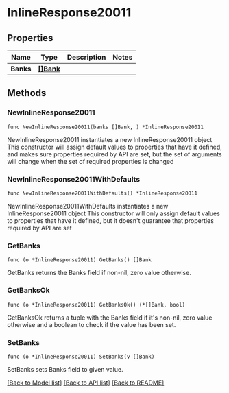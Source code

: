 # InlineResponse20011

## Properties

Name | Type | Description | Notes
------------ | ------------- | ------------- | -------------
**Banks** | [**[]Bank**](Bank.md) |  | 

## Methods

### NewInlineResponse20011

`func NewInlineResponse20011(banks []Bank, ) *InlineResponse20011`

NewInlineResponse20011 instantiates a new InlineResponse20011 object
This constructor will assign default values to properties that have it defined,
and makes sure properties required by API are set, but the set of arguments
will change when the set of required properties is changed

### NewInlineResponse20011WithDefaults

`func NewInlineResponse20011WithDefaults() *InlineResponse20011`

NewInlineResponse20011WithDefaults instantiates a new InlineResponse20011 object
This constructor will only assign default values to properties that have it defined,
but it doesn't guarantee that properties required by API are set

### GetBanks

`func (o *InlineResponse20011) GetBanks() []Bank`

GetBanks returns the Banks field if non-nil, zero value otherwise.

### GetBanksOk

`func (o *InlineResponse20011) GetBanksOk() (*[]Bank, bool)`

GetBanksOk returns a tuple with the Banks field if it's non-nil, zero value otherwise
and a boolean to check if the value has been set.

### SetBanks

`func (o *InlineResponse20011) SetBanks(v []Bank)`

SetBanks sets Banks field to given value.



[[Back to Model list]](../README.md#documentation-for-models) [[Back to API list]](../README.md#documentation-for-api-endpoints) [[Back to README]](../README.md)


